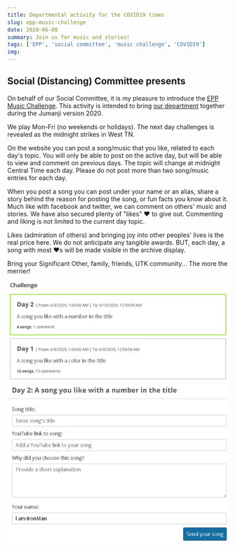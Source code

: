 ```yaml
---
title: Departmental activity for the COVID19 times
slug: epp-music-challenge
date: 2020-06-08
summary: Join us for music and stories!
tags: ['EPP', 'social committee', 'music challenge', 'COVID19']
img:
---
```


## Social (Distancing) Committee presents

On behalf of our Social Committee, it is my pleasure to introduce the [EPP Music Challenge](https://https://nowickilab.science/music-challenge/). This activity is intended to bring [our department](https://epp.tennessee.edu) together during the Jumanji version 2020.

 We play Mon-Fri (no weekends or holidays). The next day challenges is revealed as the midnight strikes in West TN.
 
On the website you can post a song/music that you like, related to each day's topic. You will only be able to post on the active day, but will be able to view and comment on previous days. The topic will change at midnight Central Time each day. Please do not post more than two song/music entries for each day.

When you post a song you can post under your name or an alias, share a story behind the reason for posting the song, or fun facts you know about it. Much like with facebook and twitter, we can comment on others' music and stories. We have also secured plenty of "likes" ❤️ to give out. Commenting and liking is not limited to the current day topic.

Likes (admiration of others) and bringing joy into other peoples' lives is the real price here. We do not anticipate any tangible awards. BUT, each day, a song with most ❤️s will be made visible in the archive display.

Bring your Significant Other, family, friends, UTK community... The more the merrier!

![challenges](./challenges.jpg "Overview of past topics")
![form](./form.jpg "You can make your entry very personal")